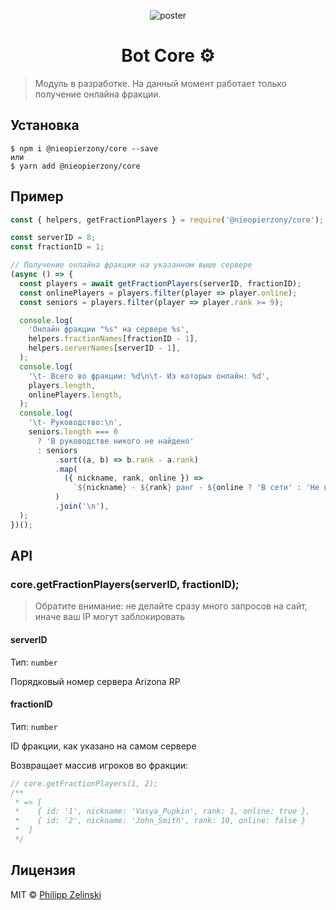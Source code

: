 <p align="center">
  <img alt="poster" src="https://github.com/nieopierzony/core/raw/main/assets/poster.jpg" >
</p>
<h1 align="center">Bot Core ⚙️</h1>

> Модуль в разработке. На данный момент работает только получение онлайна фракции.


## Установка

```
$ npm i @nieopierzony/core --save
или
$ yarn add @nieopierzony/core
```

## Пример

```js
const { helpers, getFractionPlayers } = require('@nieopierzony/core');

const serverID = 8;
const fractionID = 1;

// Получение онлайна фракции на указанном выше сервере
(async () => {
  const players = await getFractionPlayers(serverID, fractionID);
  const onlinePlayers = players.filter(player => player.online);
  const seniors = players.filter(player => player.rank >= 9);

  console.log(
    'Онлайн фракции "%s" на сервере %s',
    helpers.fractionNames[fractionID - 1],
    helpers.serverNames[serverID - 1],
  );
  console.log(
    '\t- Всего во фракции: %d\n\t- Из которых онлайн: %d',
    players.length,
    onlinePlayers.length,
  );
  console.log(
    '\t- Руководство:\n',
    seniors.length === 0
      ? 'В руководстве никого не найдено'
      : seniors
          .sort((a, b) => b.rank - a.rank)
          .map(
            ({ nickname, rank, online }) =>
              `${nickname} - ${rank} ранг - ${online ? 'В сети' : 'Не в игре'}`,
          )
          .join('\n'),
  );
})();
```

## API

### core.getFractionPlayers(serverID, fractionID);

> Обратите внимание: не делайте сразу много запросов на сайт, иначе ваш IP могут заблокировать

#### serverID

Тип: `number`

Порядковый номер сервера Arizona RP

#### fractionID

Тип: `number`

ID фракции, как указано на самом сервере

Возвращает массив игроков во фракции:

```js
// core.getFractionPlayers(1, 2);
/**
 * => [
 *    { id: '1', nickname: 'Vasya_Pupkin', rank: 1, online: true },
 *    { id: '2', nickname: 'John_Smith', rank: 10, online: false }
 *  ]
 */
```

## Лицензия

MIT © [Philipp Zelinski](https://github.com/nieopierzony)